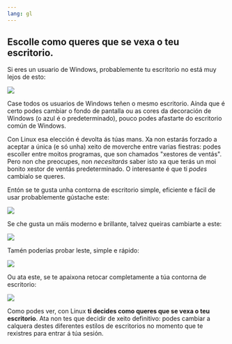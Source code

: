 ```yaml
---
lang: gl
---
```





<h2>Escolle como queres que se vexa o teu escritorio.</h2>

Si eres un usuario de Windows, probablemente tu escritorio no está muy lejos de esto:

<img src="Images/windows_vista.jpg" />

Case todos os usuarios de Windows teñen o mesmo escritorio. Aínda que é certo podes cambiar o fondo de pantalla ou as cores da decoración de Windows (o azul é o predeterminado), pouco podes afastarte do escritorio común de Windows.

Con Linux esa elección é devolta ás túas mans. Xa non estarás forzado a aceptar a única (e só unha) xeito de moverche entre varias fiestras: podes escoller entre moitos programas, que son chamados "xestores de ventás". Pero non che preocupes, non <i>necesitarás</i> saber isto xa que terás un moi bonito xestor de ventás predeterminado. O interesante é que ti <i>podes</i> cambialo se queres.

Entón se te gusta unha contorna de escritorio simple, eficiente e fácil de usar probablemente gústache este:

<img src="Images/ubuntu.jpg"/>

Se che gusta un máis moderno e brillante, talvez queiras cambiarte a este:

<img src="Images/kde.png" />

Tamén poderías probar leste, simple e rápido:

<img src="Images/xfce.jpg" />

Ou ata este, se te apaixona retocar completamente a túa contorna de escritorio:

<img src="Images/wm.jpg" />

Como podes ver, con Linux <b>ti decides como queres que se vexa o teu escritorio</b>. Ata non tes que decidir de xeito definitivo: podes cambiar a calquera destes diferentes estilos de escritorios no momento que te rexistres para entrar á túa sesión.






